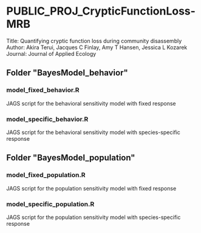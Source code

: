 # PUBLIC_PROJ_CrypticFunctionLoss-MRB
 Title: Quantifying cryptic function loss during community disassembly  
 Author: Akira Terui, Jacques C Finlay, Amy T Hansen, Jessica L Kozarek  
 Journal: Journal of Applied Ecology  

## Folder "BayesModel_behavior"
### model_fixed_behavior.R
JAGS script for the behavioral sensitivity model with fixed response
### model_specific_behavior.R
JAGS script for the behavioral sensitivity model with species-specific response

## Folder "BayesModel_population"
### model_fixed_population.R
JAGS script for the population sensitivity model with fixed response
### model_specific_population.R
JAGS script for the population sensitivity model with species-specific response
